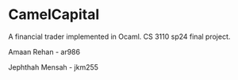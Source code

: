 # CamelCapital
A financial trader implemented in Ocaml. CS 3110 sp24 final project.

Amaan Rehan - ar986

Jephthah Mensah - jkm255